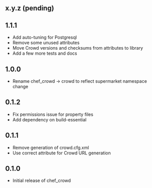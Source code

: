 ## x.y.z (pending)

## 1.1.1

* Add auto-tuning for Postgresql
* Remove some unused attributes
* Move Crowd versions and checksums from attributes to library
* Add a few more tests and docs

## 1.0.0

* Rename chef_crowd -> crowd to reflect supermarket namespace change

## 0.1.2

* Fix permissions issue for property files
* Add dependency on build-essential

## 0.1.1

* Remove generation of crowd.cfg.xml
* Use correct attribute for Crowd URL generation

## 0.1.0

* Initial release of chef_crowd
